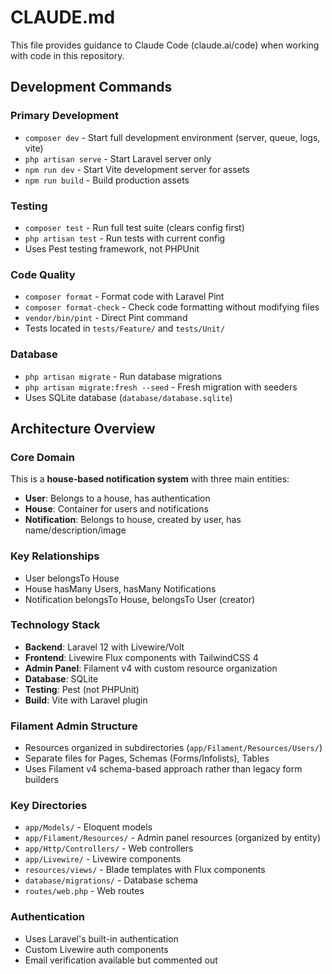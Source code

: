 # CLAUDE.md

This file provides guidance to Claude Code (claude.ai/code) when working with code in this repository.

## Development Commands

### Primary Development
- `composer dev` - Start full development environment (server, queue, logs, vite)
- `php artisan serve` - Start Laravel server only
- `npm run dev` - Start Vite development server for assets
- `npm run build` - Build production assets

### Testing
- `composer test` - Run full test suite (clears config first)
- `php artisan test` - Run tests with current config
- Uses Pest testing framework, not PHPUnit

### Code Quality
- `composer format` - Format code with Laravel Pint
- `composer format-check` - Check code formatting without modifying files
- `vendor/bin/pint` - Direct Pint command
- Tests located in `tests/Feature/` and `tests/Unit/`

### Database
- `php artisan migrate` - Run database migrations
- `php artisan migrate:fresh --seed` - Fresh migration with seeders
- Uses SQLite database (`database/database.sqlite`)

## Architecture Overview

### Core Domain
This is a **house-based notification system** with three main entities:
- **User**: Belongs to a house, has authentication
- **House**: Container for users and notifications  
- **Notification**: Belongs to house, created by user, has name/description/image

### Key Relationships
- User belongsTo House
- House hasMany Users, hasMany Notifications
- Notification belongsTo House, belongsTo User (creator)

### Technology Stack
- **Backend**: Laravel 12 with Livewire/Volt
- **Frontend**: Livewire Flux components with TailwindCSS 4
- **Admin Panel**: Filament v4 with custom resource organization
- **Database**: SQLite
- **Testing**: Pest (not PHPUnit)
- **Build**: Vite with Laravel plugin

### Filament Admin Structure
- Resources organized in subdirectories (`app/Filament/Resources/Users/`)
- Separate files for Pages, Schemas (Forms/Infolists), Tables
- Uses Filament v4 schema-based approach rather than legacy form builders

### Key Directories
- `app/Models/` - Eloquent models
- `app/Filament/Resources/` - Admin panel resources (organized by entity)
- `app/Http/Controllers/` - Web controllers
- `app/Livewire/` - Livewire components
- `resources/views/` - Blade templates with Flux components
- `database/migrations/` - Database schema
- `routes/web.php` - Web routes

### Authentication
- Uses Laravel's built-in authentication
- Custom Livewire auth components
- Email verification available but commented out